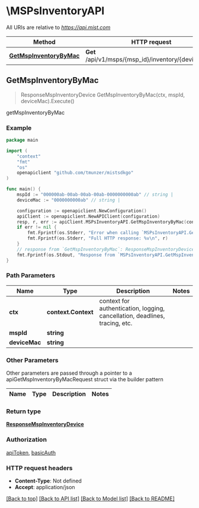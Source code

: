 # \MSPsInventoryAPI

All URIs are relative to *https://api.mist.com*

Method | HTTP request | Description
------------- | ------------- | -------------
[**GetMspInventoryByMac**](MSPsInventoryAPI.md#GetMspInventoryByMac) | **Get** /api/v1/msps/{msp_id}/inventory/{device_mac} | getMspInventoryByMac



## GetMspInventoryByMac

> ResponseMspInventoryDevice GetMspInventoryByMac(ctx, mspId, deviceMac).Execute()

getMspInventoryByMac



### Example

```go
package main

import (
	"context"
	"fmt"
	"os"
	openapiclient "github.com/tmunzer/mistsdkgo"
)

func main() {
	mspId := "000000ab-00ab-00ab-00ab-0000000000ab" // string | 
	deviceMac := "0000000000ab" // string | 

	configuration := openapiclient.NewConfiguration()
	apiClient := openapiclient.NewAPIClient(configuration)
	resp, r, err := apiClient.MSPsInventoryAPI.GetMspInventoryByMac(context.Background(), mspId, deviceMac).Execute()
	if err != nil {
		fmt.Fprintf(os.Stderr, "Error when calling `MSPsInventoryAPI.GetMspInventoryByMac``: %v\n", err)
		fmt.Fprintf(os.Stderr, "Full HTTP response: %v\n", r)
	}
	// response from `GetMspInventoryByMac`: ResponseMspInventoryDevice
	fmt.Fprintf(os.Stdout, "Response from `MSPsInventoryAPI.GetMspInventoryByMac`: %v\n", resp)
}
```

### Path Parameters


Name | Type | Description  | Notes
------------- | ------------- | ------------- | -------------
**ctx** | **context.Context** | context for authentication, logging, cancellation, deadlines, tracing, etc.
**mspId** | **string** |  | 
**deviceMac** | **string** |  | 

### Other Parameters

Other parameters are passed through a pointer to a apiGetMspInventoryByMacRequest struct via the builder pattern


Name | Type | Description  | Notes
------------- | ------------- | ------------- | -------------



### Return type

[**ResponseMspInventoryDevice**](ResponseMspInventoryDevice.md)

### Authorization

[apiToken](../README.md#apiToken), [basicAuth](../README.md#basicAuth)

### HTTP request headers

- **Content-Type**: Not defined
- **Accept**: application/json

[[Back to top]](#) [[Back to API list]](../README.md#documentation-for-api-endpoints)
[[Back to Model list]](../README.md#documentation-for-models)
[[Back to README]](../README.md)

